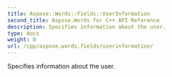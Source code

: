 ```yaml
---
title: Aspose::Words::Fields::UserInformation
second_title: Aspose.Words for C++ API Reference
description: Specifies information about the user. 
type: docs
weight: 0
url: /cpp/aspose.words.fields/userinformation/
---
```


Specifies information about the user. 

